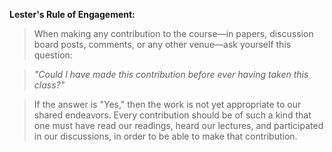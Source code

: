 **Lester's Rule of Engagement:**

> When making any contribution to the course—in papers, discussion board posts, comments, or any other venue—ask yourself this question:

> *"Could I have made this contribution before ever having taken this class?"*

> If the answer is "Yes," then the work is not yet appropriate to our shared endeavors. Every contribution should be of such a kind that one must have read our readings, heard our lectures, and participated in our discussions, in order to be able to make that contribution.